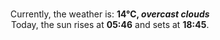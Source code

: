 <p  align="center"><br/>Currently, the weather is: <b> 14°C, <i>overcast clouds</i></b></br>Today, the sun rises at <b>05:46</b> and sets at <b>18:45</b>.</p>